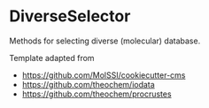 # DiverseSelector
Methods for selecting diverse (molecular) database.

Template adapted from 
- https://github.com/MolSSI/cookiecutter-cms
- https://github.com/theochem/iodata
- https://github.com/theochem/procrustes
